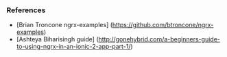 ### References ###

* [Brian Troncone ngrx-examples] (https://github.com/btroncone/ngrx-examples)
* [Ashteya Biharisingh guide] (http://gonehybrid.com/a-beginners-guide-to-using-ngrx-in-an-ionic-2-app-part-1/)